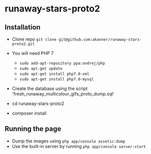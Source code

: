 # runaway-stars-proto2

## Installation

* Clone repo `git clone git@github.com:akanner/runaway-stars-proto2.git`
* You will need PHP 7
  * `sudo add-apt-repository ppa:ondrej/php`
  * `sudo apt-get update`
  * `sudo apt-get install php7.0-xml`
  * `sudo apt-get install php7.0-mysql`
        
* Create the database using the script 'fresh_runaway_multicolour_gifs_proto_dump.sql'
* cd runaway-stars-proto2
* composer install

## Running the page

* Dump the images using `php app/console assetic:dump`
* Use the built-in server by running `php app/console server:start`

